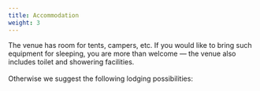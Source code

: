 ```yaml
---
title: Accommodation
weight: 3
---
```


The venue has room for tents, campers, etc. If you would like
to bring such equipment for sleeping, you are more than welcome — the venue
also includes toilet and showering facilities.\
\
Otherwise we suggest the following lodging possibilities:

